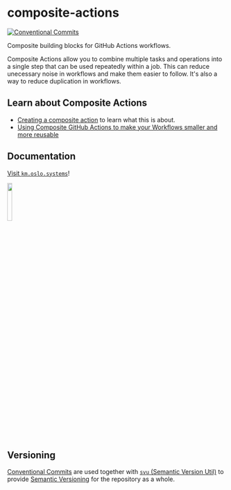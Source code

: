 # composite-actions

[![Conventional Commits](https://img.shields.io/badge/Conventional%20Commits-1.0.0-%23FE5196?logo=conventionalcommits&logoColor=white)](https://conventionalcommits.org)

Composite building blocks for GitHub Actions workflows.

Composite Actions allow you to combine multiple tasks and operations into a single step that can be used repeatedly within a job. This can reduce unecessary noise in workflows and make them easier to follow. It's also a way to reduce duplication in workflows.

## Learn about Composite Actions

- [Creating a composite action](https://docs.github.com/en/actions/creating-actions/creating-a-composite-action) to learn what this is about.
- [Using Composite GitHub Actions to make your Workflows smaller and more reusable](https://wallis.dev/blog/composite-github-actions)

## Documentation

[Visit `km.oslo.systems`](https://km.oslo.systems/ci-cd.html)!

<a href="https://km.oslo.systems"><img src="https://user-images.githubusercontent.com/1691190/203021338-e37930c3-cb34-446d-add0-646f93b97924.svg" width=15% height=15%></a>

## Versioning

[Conventional Commits](https://www.conventionalcommits.org) are used together with [`svu` (Semantic Version Util)](https://github.com/caarlos0/svu) to provide [Semantic Versioning](https://semver.org/) for the repository as a whole.
